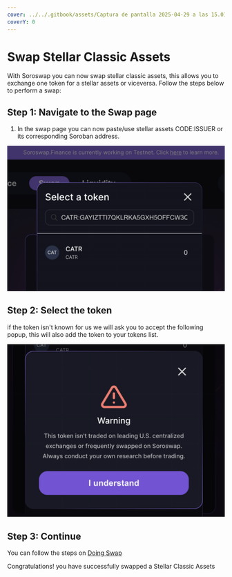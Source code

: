 ```yaml
---
cover: ../../.gitbook/assets/Captura de pantalla 2025-04-29 a las 15.01.53.png
coverY: 0
---
```


# Swap Stellar Classic Assets

With Soroswap you can now swap stellar classic assets, this allows you to exchange one token for a stellar assets or viceversa. Follow the steps below to perform a swap:

## Step 1: Navigate to the Swap page

1. In the swap page you can now paste/use stellar assets CODE:ISSUER or its corresponding Soroban address.

![](../07-using-stellar-classic-assets/02-swap-stellar-classic-assets/images/swap1.png)

## Step 2: Select the token

if the token isn't known for us we will ask you to accept the following popup, this will also add the token to your tokens list.

![](../07-using-stellar-classic-assets/02-swap-stellar-classic-assets/images/swa_add_token.png)

## Step 3: Continue

You can follow the steps on [Doing Swap](../05-doing-swap.md)

Congratulations! you have successfully swapped a Stellar Classic Assets
